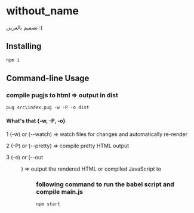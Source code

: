 # without_name

تصميم بالعربي :(


## Installing

```
npm i
```

## Command-line Usage

### compile pugjs to html => output in dist
```
pug src\index.pug -w -P -o dist
```

#### What's that {-w, -P, -o}

1 (-w) or (--watch) => watch files for changes and automatically re-render

2 (-P) or (--pretty) => compile pretty HTML output

3 (-o) or (--out <dir>) => output the rendered HTML or compiled JavaScript to <dir>

### following command to run the babel script and compile main.js

```
npm start
```